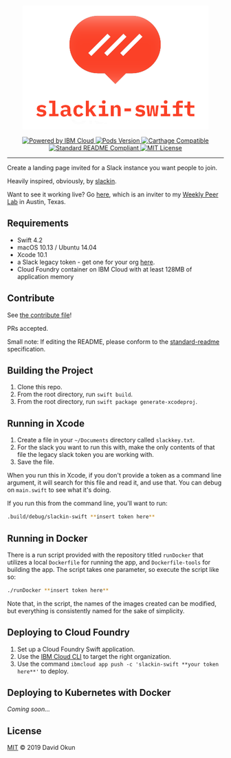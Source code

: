 <p align="center">
	<img src="./Assets/repo-banner.png">
</p>

<p align="center">
    <a href="https://console.bluemix.net">
        <img src="https://img.shields.io/badge/Compatible%20With-IBM%20Cloud-blue.svg" alt="Powered by IBM Cloud">
    </a>
    <a href="http://kitura.io">
	<img src="https://img.shields.io/badge/Built%20With-Kitura-blue.svg" alt="Pods Version">
    </a>
    <a href="https://developer.ibm.com/swift/">
	<img src="https://img.shields.io/badge/platform-swift%204.2-orange.svg" alt="Carthage Compatible">
    </a>
    <a href="https://github.com/RichardLitt/standard-readme">
	<img src="https://img.shields.io/badge/standard--readme-OK-green.svg" alt="Standard README Compliant">
    </a>
    <a href="https://choosealicense.com/licenses/mit/">
        <img src="https://img.shields.io/badge/license-MIT-blue.svg" alt="MIT License">
    </a>
</p>

----------------

Create a landing page invited for a Slack instance you want people to join.

Heavily inspired, obviously, by [slackin](https://github.com/rauchg/slackin).

Want to see it working live? Go [here](https://weirdswiftslack.mybluemix.net/), which is an inviter to my [Weekly Peer Lab](https://meetup.com/weird-swift-atx) in Austin, Texas.

## Requirements

- Swift 4.2
- macOS 10.13 / Ubuntu 14.04
- Xcode 10.1
- a Slack legacy token - get one for your org [here](https://api.slack.com/custom-integrations/legacy-tokens).
- Cloud Foundry container on IBM Cloud with at least 128MB of application memory

## Contribute

See [the contribute file](CONTRIBUTING.md)!

PRs accepted.

Small note: If editing the README, please conform to the [standard-readme](https://github.com/RichardLitt/standard-readme) specification.

## Building the Project

1) Clone this repo.   
2) From the root directory, run `swift build`.   
3) From the root directory, run `swift package generate-xcodeproj`.   

## Running in Xcode

1) Create a file in your `~/Documents` directory called `slackkey.txt`.  
2) For the slack you want to run this with, make the only contents of that file the legacy slack token you are working with.  
3) Save the file.

When you run this in Xcode, if you don't provide a token as a command line argument, it will search for this file and read it, and use that. You can debug on `main.swift` to see what it's doing.

If you run this from the command line, you'll want to run:

```bash
.build/debug/slackin-swift **insert token here**
```

## Running in Docker

There is a run script provided with the repository titled `runDocker` that utilizes a local `Dockerfile` for running the app, and `Dockerfile-tools` for building the app. The script takes one parameter, so execute the script like so:

```bash
./runDocker **insert token here**
```

Note that, in the script, the names of the images created can be modified, but everything is consistently named for the sake of simplicity.

## Deploying to Cloud Foundry

1. Set up a Cloud Foundry Swift application.
2. Use the [IBM Cloud CLI](https://console.bluemix.net/docs/cli/index.html?cm_mc_uid=50339162900715449788959&cm_mc_sid_50200000=98576851550781824754&cm_mc_sid_52640000=76443131550781824755#overview) to target the right organization.
3. Use the command `ibmcloud app push -c 'slackin-swift **your token here**'` to deploy.

## Deploying to Kubernetes with Docker

*Coming soon...*

## License

[MIT](LICENSE) © 2019 David Okun
